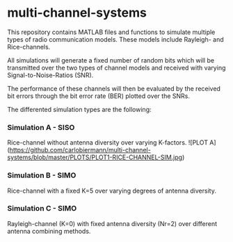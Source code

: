 # multi-channel-systems

This repository contains MATLAB files and functions to simulate multiple types 
of radio communication models. These models include Rayleigh- and Rice-channels. 

All simulations will generate a fixed number of random bits which will be transmitted 
over the two types of channel models and received with varying Signal-to-Noise-Ratios (SNR). 

The performance of these channels will then be evaluated by the received bit errors through the 
bit error rate (BER) plotted over the SNRs.

The differented simulation types are the following: 

### Simulation A - SISO

Rice-channel without antenna diversity over varying K-factors. 
![PLOT A] (https://github.com/carlobiermann/multi-channel-systems/blob/master/PLOTS/PLOT1-RICE-CHANNEL-SIM.jpg)

### Simulation B - SIMO

Rice-channel with a fixed K=5 over varying degrees of antenna diversity.
 

### Simulation C - SIMO

Rayleigh-channel (K=0) with fixed antenna diversity (Nr=2) over different antenna combining methods.
